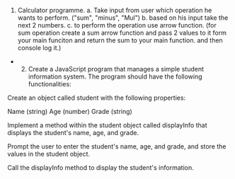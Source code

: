 <!-- Functions -->
1.  Calculator programme.
 a. Take input from user which operation he wants to perform. ("sum", "minus", "Mul")
 b. based on his input take the next 2 numbers.
 c. to perform the operation use arrow function. (for sum operation create a sum arrow function and pass 2 values to it form your main funciton and return the sum to your main function. and then console log it.)


<!-- Object -->
- 2. Create a JavaScript program that manages a simple student information system. The program should have the following functionalities:

Create an object called student with the following properties:

Name (string)
Age (number)
Grade (string)

Implement a method within the student object called displayInfo that displays the student's name, age, and grade.

Prompt the user to enter the student's name, age, and grade, and store the values in the student object.

Call the displayInfo method to display the student's information.